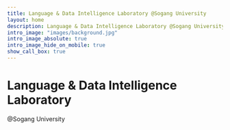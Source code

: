 ```yaml
---
title: Language & Data Intelligence Laboratory @Sogang University
layout: home
description: Language & Data Intelligence Laboratory @Sogang University
intro_image: "images/background.jpg"
intro_image_absolute: true
intro_image_hide_on_mobile: true
show_call_box: true
---
```


# Language & Data Intelligence Laboratory

@Sogang University
